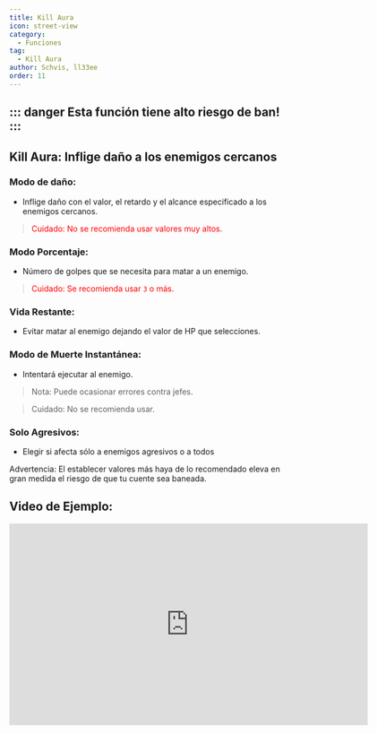 ```yaml
---
title: Kill Aura
icon: street-view
category:
  - Funciones
tag:
  - Kill Aura
author: Schvis, ll33ee
order: 11
---
```


::: danger Esta función tiene alto riesgo de ban!
:::
---
## Kill Aura: Inflige daño a los enemigos cercanos
### Modo de daño:
- Inflige daño con el valor, el retardo y el alcance especificado a los enemigos cercanos.
> <span style="color:red;">Cuidado: No se recomienda usar valores muy altos.</span>
### Modo Porcentaje:
- Número de golpes que se necesita para matar a un enemigo.
> <span style="color:red;">Cuidado: Se recomienda usar `3` o más.</span>
### Vida Restante:
- Evitar matar al enemigo dejando el valor de HP que selecciones.
### Modo de Muerte Instantánea:
- Intentará ejecutar al enemigo.
> Nota: Puede ocasionar errores contra jefes.

> Cuidado: No se recomienda usar.
### Solo Agresivos:
- Elegir si afecta sólo a enemigos agresivos o a todos

Advertencia: El establecer valores más haya de lo recomendado eleva en gran medida el riesgo de que tu cuente sea baneada.

## Video de Ejemplo:

<div class="iframe-container"><iframe width="640" height="360" src="https://www.youtube.com/embed/NiAh00VBy-w?list=PL5eI1Tb64p56g27qfYk7VuFTz4FK6YrKa" title="Korepi - Kill Aura" frameborder="0" allow="accelerometer; autoplay; clipboard-write; encrypted-media; gyroscope; picture-in-picture; web-share" allowfullscreen></iframe></div>




